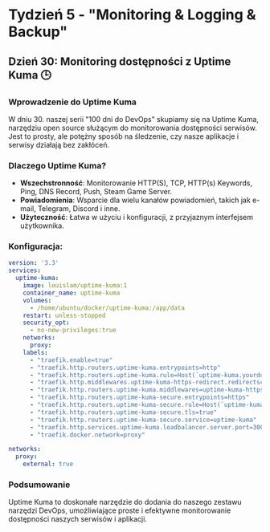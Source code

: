 # Tydzień 5 - "Monitoring & Logging & Backup"

## Dzień 30: Monitoring dostępności z Uptime Kuma 🕒

### Wprowadzenie do Uptime Kuma
W dniu 30. naszej serii "100 dni do DevOps" skupiamy się na Uptime Kuma, narzędziu open source służącym do monitorowania dostępności serwisów. Jest to prosty, ale potężny sposób na śledzenie, czy nasze aplikacje i serwisy działają bez zakłóceń.

### Dlaczego Uptime Kuma?
- **Wszechstronność**: Monitorowanie HTTP(S), TCP, HTTP(s) Keywords, Ping, DNS Record, Push, Steam Game Server.
- **Powiadomienia**: Wsparcie dla wielu kanałów powiadomień, takich jak e-mail, Telegram, Discord i inne.
- **Użyteczność**: Łatwa w użyciu i konfiguracji, z przyjaznym interfejsem użytkownika.

### Konfiguracja:
````yaml
version: '3.3'
services:
  uptime-kuma:
    image: louislam/uptime-kuma:1
    container_name: uptime-kuma
    volumes:
      - /home/ubuntu/docker/uptime-kuma:/app/data
    restart: unless-stopped
    security_opt:
      - no-new-privileges:true
    networks:
      proxy:
    labels:
      - "traefik.enable=true"
      - "traefik.http.routers.uptime-kuma.entrypoints=http"
      - "traefik.http.routers.uptime-kuma.rule=Host(`uptime-kuma.yourdomain.com`)"
      - "traefik.http.middlewares.uptime-kuma-https-redirect.redirectscheme.scheme=https"
      - "traefik.http.routers.uptime-kuma.middlewares=uptime-kuma-https-redirect"
      - "traefik.http.routers.uptime-kuma-secure.entrypoints=https"
      - "traefik.http.routers.uptime-kuma-secure.rule=Host(`uptime-kuma.yourdomain.com`)"
      - "traefik.http.routers.uptime-kuma-secure.tls=true"
      - "traefik.http.routers.uptime-kuma-secure.service=uptime-kuma"
      - "traefik.http.services.uptime-kuma.loadbalancer.server.port=3001"
      - "traefik.docker.network=proxy"

networks:
  proxy:
    external: true
````

### Podsumowanie
Uptime Kuma to doskonałe narzędzie do dodania do naszego zestawu narzędzi DevOps, umożliwiające proste i efektywne monitorowanie dostępności naszych serwisów i aplikacji.


